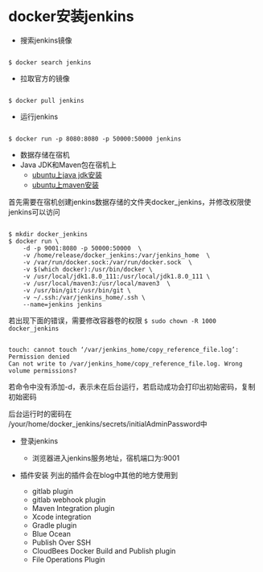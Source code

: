 # docker安装jenkins #

* 搜索jenkins镜像
<pre><code>
$ docker search jenkins
</code></pre>
* 拉取官方的镜像
<pre><code>
$ docker pull jenkins
</code></pre>
* 运行jenkins
<pre><code>
$ docker run -p 8080:8080 -p 50000:50000 jenkins
</code></pre>
* 数据存储在宿机
* Java JDK和Maven包在宿机上
	* [ubuntu上java jdk安装](ubuntu-maven.md)
	* [ubuntu上maven安装](ubuntu-java-jdk.md)
	
首先需要在宿机创建jenkins数据存储的文件夹docker_jenkins，并修改权限使jenkins可以访问

<pre><code>
$ mkdir docker_jenkins
$ docker run \
	-d -p 9001:8080 -p 50000:50000  \
	-v /home/release/docker_jenkins:/var/jenkins_home  \
	-v /var/run/docker.sock:/var/run/docker.sock  \
	-v $(which docker):/usr/bin/docker \
	-v /usr/local/jdk1.8.0_111:/usr/local/jdk1.8.0_111 \
	-v /usr/local/maven3:/usr/local/maven3  \
	-v /usr/bin/git:/usr/bin/git \
	-v ~/.ssh:/var/jenkins_home/.ssh \
	--name=jenkins jenkins 
</code></pre>  

若出现下面的错误，需要修改容器卷的权限 `$ sudo chown -R 1000 docker_jenkins`
<pre><code>
touch: cannot touch ‘/var/jenkins_home/copy_reference_file.log’: Permission denied
Can not write to /var/jenkins_home/copy_reference_file.log. Wrong volume permissions?
</code></pre>
若命令中没有添加-d，表示未在后台运行，若启动成功会打印出初始密码，复制初始密码

后台运行时的密码在 /your/home/docker_jenkins/secrets/initialAdminPassword中

* 登录jenkins
	* 浏览器进入jenkins服务地址，宿机端口为:9001

* 插件安装
列出的插件会在blog中其他的地方使用到
	* gitlab plugin
	* gitlab webhook plugin
	* Maven Integration plugin
	* Xcode integration 
	* Gradle plugin 
	* Blue Ocean
	* Publish Over SSH
	* CloudBees Docker Build and Publish plugin
	* File Operations Plugin